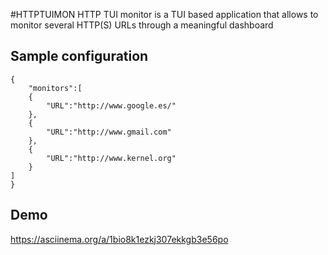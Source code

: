 #HTTPTUIMON
HTTP TUI monitor is a TUI based application that allows to monitor several HTTP(S) URLs through a meaningful dashboard

## Sample configuration
```
{  
    "monitors":[  
    {  
        "URL":"http://www.google.es/"
    },
    {  
        "URL":"http://www.gmail.com"
    },
    {  
        "URL":"http://www.kernel.org"
    }
]
}
```
## Demo
https://asciinema.org/a/1bio8k1ezkj307ekkgb3e56po
